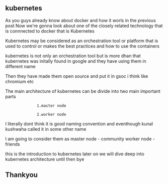 kubernetes 
--------------------------------------------------------------------------
As you guys already know about docker and how it worls in the previous post Now 
we're gonna look about one of the closely related technology that is connnected to docker that is 
Kubernetes

Kubernetes may be considered as an orchestration tool or platform that is used to control or
makes the best practices and how to use the containers 

kubernetes is not only  an orchestration tool but is more dhan that
kubernetes was initally found in google and they have using them in different name 

Then they have made them open source and put it in gsoc i think like chromium etc 

The main architecture of kubernetes can be divide into two main important parts 

                  1.master node 
                  
                  2.worker node 

I literally dont think it is good naming convention and eventhough kunal kushwaha called it in some other name 

I am going to consider them as 
                  master node - community 
                  worker node - friends  

this is the introduction to kubernetes later on we will dive deep into kubernetes architecture 
until then bye 

Thankyou 
---------------------------------------------------------------------
 
